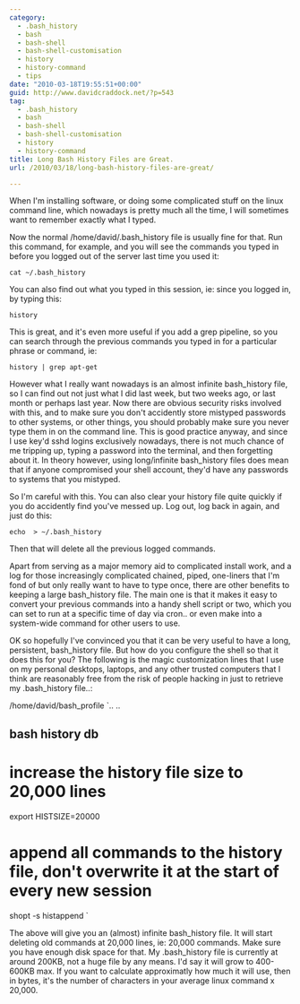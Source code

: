 ```yaml
---
category:
  - .bash_history
  - bash
  - bash-shell
  - bash-shell-customisation
  - history
  - history-command
  - tips
date: "2010-03-18T19:55:51+00:00"
guid: http://www.davidcraddock.net/?p=543
tag:
  - .bash_history
  - bash
  - bash-shell
  - bash-shell-customisation
  - history
  - history-command
title: Long Bash History Files are Great.
url: /2010/03/18/long-bash-history-files-are-great/

---
```

When I'm installing software, or doing some complicated stuff on the linux command line, which nowadays is pretty much all the time, I will sometimes want to remember exactly what I typed.

Now the normal /home/david/.bash\_history file is usually fine for that. Run this command, for example, and you will see the commands you typed in before you logged out of the server last time you used it:

```
cat ~/.bash_history
```

You can also find out what you typed in this session, ie: since you logged in, by typing this:

```
history
```

This is great, and it's even more useful if you add a grep pipeline, so you can search through the previous commands you typed in for a particular phrase or command, ie:

```
history | grep apt-get
```

However what I really want nowadays is an almost infinite bash\_history file, so I can find out not just what I did last week, but two weeks ago, or last month or perhaps last year. Now there are obvious security risks involved with this, and to make sure you don't accidently store mistyped passwords to other systems, or other things, you should probably make sure you never type them in on the command line. This is good practice anyway, and since I use key'd sshd logins exclusively nowadays, there is not much chance of me tripping up, typing a password into the terminal, and then forgetting about it. In theory however, using long/infinite bash\_history files does mean that if anyone compromised your shell account, they'd have any passwords to systems that you mistyped.

So I'm careful with this. You can also clear your history file quite quickly if you do accidently find you've messed up. Log out, log back in again, and just do this:

```
echo  > ~/.bash_history

```

Then that will delete all the previous logged commands.

Apart from serving as a major memory aid to complicated install work, and a log for those increasingly complicated chained, piped, one-liners that I'm fond of but only really want to have to type once, there are other benefits to keeping a large bash\_history file. The main one is that it makes it easy to convert your previous commands into a handy shell script or two, which you can set to run at a specific time of day via cron.. or even make into a system-wide command for other users to use.

OK so hopefully I've convinced you that it can be very useful to have a long, persistent, bash\_history file. But how do you configure the shell so that it does this for you? The following is the magic customization lines that I use on my personal desktops, laptops, and any other trusted computers that I think are reasonably free from the risk of people hacking in just to retrieve my .bash\_history file..:

/home/david/bash\_profile
`..
..
## bash history db
#
# increase the history file size to 20,000 lines
export HISTSIZE=20000
# append all commands to the history file, don't overwrite it at the start of every new session
shopt -s histappend
`

The above will give you an (almost) infinite bash\_history file. It will start deleting old commands at 20,000 lines, ie: 20,000 commands. Make sure you have enough disk space for that. My .bash\_history file is currently at around 200KB, not a huge file by any means. I'd say it will grow to 400-600KB max. If you want to calculate approximatly how much it will use, then in bytes, it's the number of characters in your average linux command x 20,000.
